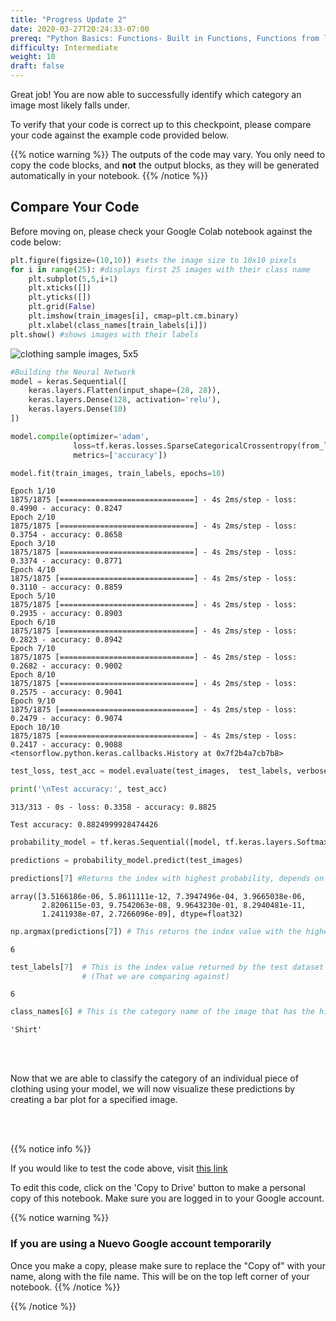 ```yaml
---
title: "Progress Update 2"
date: 2020-03-27T20:24:33-07:00
prereq: "Python Basics: Functions- Built in Functions, Functions from libraries; Data Types- Strings, Numbers, Reading from Console; Data Structures- Lists, Tuples, Sets; Loops- For Loops"
difficulty: Intermediate
weight: 10
draft: false
---
```


Great job! You are now able to successfully identify which category an image most likely falls under. 

To verify that your code is correct up to this checkpoint, please compare your code against the example code provided below.

{{% notice warning %}}
The outputs of the code may vary. You only need to copy the code blocks, and __not__ the output blocks, as they will be generated automatically in your notebook.
{{% /notice %}}

## Compare Your Code

Before moving on, please check your Google Colab notebook against the code below:



```python
plt.figure(figsize=(10,10)) #sets the image size to 10x10 pixels
for i in range(25): #displays first 25 images with their class name
    plt.subplot(5,5,i+1)
    plt.xticks([])
    plt.yticks([])
    plt.grid(False)
    plt.imshow(train_images[i], cmap=plt.cm.binary) 
    plt.xlabel(class_names[train_labels[i]])
plt.show() #shows images with their labels

```
![clothing sample images, 5x5](../media/PU2_25images.png)

```python
#Building the Neural Network
model = keras.Sequential([ 
    keras.layers.Flatten(input_shape=(28, 28)), 
    keras.layers.Dense(128, activation='relu'),
    keras.layers.Dense(10)
])
```

```python
model.compile(optimizer='adam',
              loss=tf.keras.losses.SparseCategoricalCrossentropy(from_logits=True),
              metrics=['accuracy'])

```

```python
model.fit(train_images, train_labels, epochs=10) 
```

```
Epoch 1/10
1875/1875 [==============================] - 4s 2ms/step - loss: 0.4990 - accuracy: 0.8247
Epoch 2/10
1875/1875 [==============================] - 4s 2ms/step - loss: 0.3754 - accuracy: 0.8658
Epoch 3/10
1875/1875 [==============================] - 4s 2ms/step - loss: 0.3374 - accuracy: 0.8771
Epoch 4/10
1875/1875 [==============================] - 4s 2ms/step - loss: 0.3110 - accuracy: 0.8859
Epoch 5/10
1875/1875 [==============================] - 4s 2ms/step - loss: 0.2935 - accuracy: 0.8903
Epoch 6/10
1875/1875 [==============================] - 4s 2ms/step - loss: 0.2823 - accuracy: 0.8942
Epoch 7/10
1875/1875 [==============================] - 4s 2ms/step - loss: 0.2682 - accuracy: 0.9002
Epoch 8/10
1875/1875 [==============================] - 4s 2ms/step - loss: 0.2575 - accuracy: 0.9041
Epoch 9/10
1875/1875 [==============================] - 4s 2ms/step - loss: 0.2479 - accuracy: 0.9074
Epoch 10/10
1875/1875 [==============================] - 4s 2ms/step - loss: 0.2417 - accuracy: 0.9088
<tensorflow.python.keras.callbacks.History at 0x7f2b4a7cb7b8>
```

```python
test_loss, test_acc = model.evaluate(test_images,  test_labels, verbose=2)

print('\nTest accuracy:', test_acc)
```

```
313/313 - 0s - loss: 0.3358 - accuracy: 0.8825

Test accuracy: 0.8824999928474426
```

```python
probability_model = tf.keras.Sequential([model, tf.keras.layers.Softmax()])
```

```python
predictions = probability_model.predict(test_images)
```

```python
predictions[7] #Returns the index with highest probability, depends on the index value.
```

```
array([3.5166186e-06, 5.8611111e-12, 7.3947496e-04, 3.9665038e-06,
       2.8206115e-03, 9.7542063e-08, 9.9643230e-01, 8.2940481e-11,
       1.2411938e-07, 2.7266096e-09], dtype=float32)
```

```python
np.argmax(predictions[7]) # This returns the index value with the highest predictions
```

```
6
```

```python
test_labels[7]  # This is the index value returned by the test dataset
                # (That we are comparing against)
```

```
6
```

```python
class_names[6] # This is the category name of the image that has the highest probability
```

```
'Shirt'
```

<br />
<br />

Now that we are able to classify the category of an individual piece of clothing using your model, we will now visualize these predictions by creating a bar plot for a specified image.

<br />
<br />

{{% notice info %}}

If you would like to test the code above, visit <a href="https://colab.research.google.com/drive/1knoCeFRtcUbp1HyKKEQgYw9tgZsUeDk0?usp=sharing" target="_blank">this link</a> 

To edit this code, click on the 'Copy to Drive' button to make a personal copy of this notebook. Make sure you are logged in to your Google account.

{{% notice warning %}}
### If you are using a Nuevo Google account temporarily
Once you make a copy, please make sure to replace the "Copy of" with your name, along with the file name. This will be on the top left corner of your notebook.
{{% /notice %}}

{{% /notice %}}
